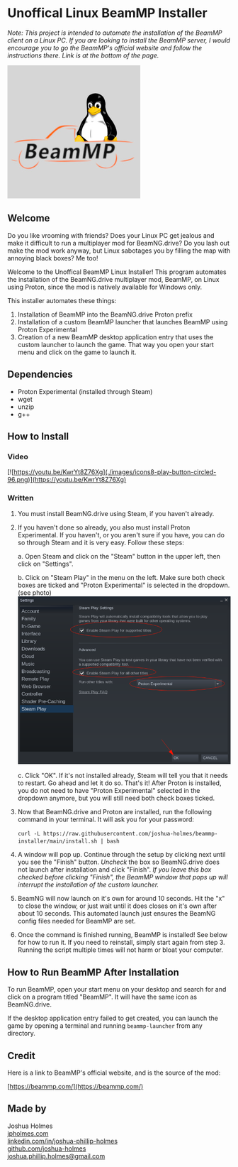 # Unoffical Linux BeamMP Installer

*Note: This project is intended to automate the installation of the BeamMP client on a Linux PC. If you are looking to install the BeamMP server, I would encourage you to go the BeamMP's official website and follow the instructions there. Link is at the bottom of the page.*

![Unoffical Linux BeamMP Installer Logo](./images/beammp-linux.jpg)

## Welcome

Do you like vrooming with friends? Does your Linux PC get jealous and make it difficult to run a multiplayer mod for BeamNG.drive? Do you lash out make the mod work anyway, but Linux sabotages you by filling the map with annoying black boxes? Me too!

Welcome to the Unoffical BeamMP Linux Installer! This program automates the installation of the BeamNG.drive multiplayer mod, BeamMP, on Linux using Proton, since the mod is natively available for Windows only.

This installer automates these things:
1. Installation of BeamMP into the BeamNG.drive Proton prefix
2. Installation of a custom BeamMP launcher that launches BeamMP using Proton Experimental
3. Creation of a new BeamMP desktop application entry that uses the custom launcher to launch the game. That way you open your start menu and click on the game to launch it.

## Dependencies
* Proton Experimental (installed through Steam)
* wget
* unzip
* g++

## How to Install

### Video
[![https://youtu.be/KwrYt8Z76Xg](./images/icons8-play-button-circled-96.png)](https://youtu.be/KwrYt8Z76Xg)

### Written
1. You must install BeamNG.drive using Steam, if you haven't already.
2. If you haven't done so already, you also must install Proton Experimental. If you haven't, or you aren't sure if you have, you can do so through Steam and it is very easy. Follow these steps:
    
    a. Open Steam and click on the "Steam" button in the upper left, then click on "Settings".
    
    b. Click on "Steam Play" in the menu on the left. Make sure both check boxes are ticked and "Proton Experimental" is selected in the dropdown. (see photo)
    ![Proton Experimental Example](./images/proton-exp-example.png)
    
    c. Click "OK". If it's not installed already, Steam will tell you that it needs to restart. Go ahead and let it do so. That's it! After Proton is installed, you do not need to have "Proton Experimental" selected in the dropdown anymore, but you will still need both check boxes ticked.

3. Now that BeamNG.drive and Proton are installed, run the following command in your terminal. It will ask you for your password:

    ```curl -L https://raw.githubusercontent.com/joshua-holmes/beammp-installer/main/install.sh | bash```

4. A window will pop up. Continue through the setup by clicking next until you see the "Finish" button. *Uncheck* the box so BeamNG.drive does not launch after installation and click "Finish". *If you leave this box checked before clicking "Finish", the BeamMP window that pops up will interrupt the installation of the custom launcher.*

5. BeamNG will now launch on it's own for around 10 seconds. Hit the "x" to close the window, or just wait until it does closes on it's own after about 10 seconds. This automated launch just ensures the BeamNG config files needed for BeamMP are set.

6. Once the command is finished running, BeamMP is installed! See below for how to run it. If you need to reinstall, simply start again from step 3. Running the script multiple times will not harm or bloat your computer.

## How to Run BeamMP After Installation
To run BeamMP, open your start menu on your desktop and search for and click on a program titled "BeamMP". It will have the same icon as BeamNG.drive.

If the desktop application entry failed to get created, you can launch the game by opening a terminal and running `beammp-launcher` from any directory.

## Credit
Here is a link to BeamMP's official website, and is the source of the mod:

[https://beammp.com/](https://beammp.com/)

## Made by
Joshua Holmes<br/>
[jpholmes.com](https://www.jpholmes.com)<br/>
[linkedin.com/in/joshua-phillip-holmes](https://www.linkedin.com/in/joshua-phillip-holmes/)<br/>
[github.com/joshua-holmes](https://github.com/joshua-holmes)<br/>
[joshua.phillip.holmes@gmail.com](mailto:joshua.phillip.holmes@gmail.com)